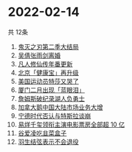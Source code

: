 # 2022-02-14
  共 12条

  <!-- BEGIN -->
  <!-- 最后更新时间:Mon Feb 14 2022 22:10:25 GMT+0000 (Coordinated Universal Time) -->
  1. [鬼灭之刃第二季大结局](https://www.zhihu.com/search?q=鬼灭之刃)
1. [吴倩张雨剑离婚](https://www.zhihu.com/search?q=吴倩张雨剑离婚)
1. [凡人修仙传年番更新](https://www.zhihu.com/search?q=凡人修仙传)
1. [北京「健康宝」再升级](https://www.zhihu.com/search?q=北京健康宝)
1. [美国运动员特莎又哭了](https://www.zhihu.com/search?q=美国运动员特莎)
1. [厦门二月出现「蓝眼泪」](https://www.zhihu.com/search?q=厦门蓝眼泪)
1. [詹姆斯破纪录湖人负勇士](https://www.zhihu.com/search?q=湖人)
1. [加拿大鹅中国大陆市场业务大增](https://www.zhihu.com/search?q=加拿大鹅)
1. [宁德时代否认与特斯拉谈崩](https://www.zhihu.com/search?q=宁德时代)
1. [易烊千玺领衔主演电影票房全部超 10 亿](https://www.zhihu.com/search?q=易烊千玺)
1. [谷爱凌吃韭菜盒子](https://www.zhihu.com/search?q=谷爱凌)
1. [羽生结弦表示不会退役](https://www.zhihu.com/search?q=羽生结弦)
  <!-- END -->
  